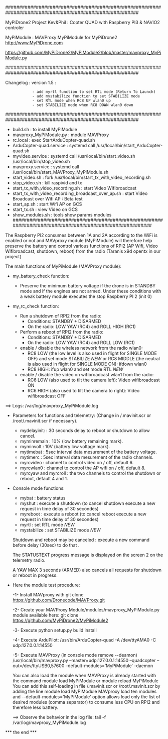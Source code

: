 
########################################################################################################

MyPiDrone2 Project Kev&Phil : Copter QUAD with Raspberry PI3 & NAVIO2 controler

MyPiModule :  MAVProxy MyPiModule for MyPiDrone2 http://www.MyPiDrone.com

https://github.com/MyPiDrone2/MyPiModule2/blob/master/mavproxy_MyPiModule.py

########################################################################################################

 Changelog :
             version 1.5 :

                - add myrtl function to set RTL mode (Return To Launch)
                - add mystabilize function to set STABILIZE mode
                - set RTL mode when RC8 UP wlan0 up
                - set STABILIZE mode when RC8 DOWN wlan0 down

########################################################################################################
- build.sh                                            : to install MyPiModule
- mavproxy_MyPiModule.py                              : module MAVProxy
- rc.local                                            : exec StartArduCopter-quad.sh
- ArduCopter-quad.service                             : systemd call /usr/local/bin/start_ArduCopter-quad.sh
- myvideo.service                                     : systemd call /usr/local/bin/start_video.sh /usr/local/bin/stop_video.sh
- mavproxy.service                                    : systemd call /usr/local/bin/start_MAVProxy_MyPiModule.sh
- start_video.sh                                      : fork /usr/local/bin/start_tx_with_video_recording.sh
- stop_video.sh                                       : kill raspivid and tx
- start_tx_with_video_recording.sh                    : start Video Wifibroadcast
- start_tx_with_video_recording_broadcast_over_ap.sh  : start Video Broadcast over Wifi AP : Beta test
- start_ap.sh                                         : start Wifi AP on GCS
- start_tx.sh                                         : view Video on GCS
- show_modules.sh                                     : tools show params modules
########################################################################################################


The Raspberry PI2 consumes between 1A and 2A according to the WiFi is enabled or not and MAVproxy module (MyPiModule) 
will therefore help preserve the battery and control various functions of RPI2 (AP Wifi, Video Wifibroadcast, shutdown, reboot)
 from the radio (Taranis x9d opentx in our project)

The main functions of MyPiModule (MAVProxy module):

* my_battery_check function:

    - Preserve the minimum battery voltage if the drone is in STANDBY mode and if the engines are not armed.
      Under these conditions with a weak battery module executes the stop Raspberry PI 2 (init 0)

* my_rc_check function:

    - Run a shutdown of RPI2 from the radio:
        - Conditions: STANDBY + DISARMED
        - On the radio: LOW YAW (RC4) and ROLL HIGH (RC1)
    - Perform a reboot of RPI2 from the radio:
        - Conditions: STANDBY + DISARMED
        - On the radio: LOW YAW (RC4) and ROLL LOW (RC1)
    - enable / disable the wireless network from the radio wlan0:
        - RC8 LOW (the low level is also used in flight for SINGLE MODE OFF) and set mode STABILIZE *NEW*
          or RC8 MIDDLE (the neutral is also used in flight for SINGLE MODE ON): ifdown wlan0
        - RC8 HIGH: ifup wlan0 and set mode RTL *NEW*
    - enable / disable the video on wifibroadcast wlan1 from the radio:
        - RC6 LOW (also used to tilt the camera left): Video wifibroadcast ON
        - RC6 HIGH (also used to tilt the camera to right): Video wifibroadcast OFF

==> Logs: /var/log/mavproxy_MyPiModule.log


* Parameters for functions and telemetry:
  (Change in /.mavinit.scr or /root/.mavinit.scr if necessary).

    - mydelayinit: : 30 seconds delay to reboot or shutdown to allow cancel.
    - myminremain : 10% (low battery remaining mark).
    - myminvolt : 10V (battery low voltage mark).
    - mytimebat : 5sec interval data mesurement of the battery voltage.
    - mytimerc : 5sec interval data mesurement of the radio channels.
    - myrcvideo : channel to control video on / off, default 6.
    - myrcwlan0 : channel to control the AP wifi on / off, default 8.
    - myrcyaw and myrcroll : the two channels to control the shutdown or reboot, default 4 and 1.

* Console mode functions:

    - mybat       : battery status
    - myshut      : execute a shutdown (to cancel shutdown execute a new request in time delay of 30 secondes)
    - myreboot    : execute a reboot (to cancel reboot execute a new request in time delay of 30 secondes)
    - myrtl       : set RTL mode *NEW*
    - mystabilize : set STABILIZE mode *NEW*

    Shutdown and reboot may be canceled : execute a new command before delay (30sec) to do that .

    The STATUSTEXT progress message is displayed on the screen 2 on the telemetry radio.

    A YAW MAX 3 seconds (ARMED) also cancels all requests for shutdown or reboot in progress.

* Here the module test procedure:

    -1- Install MAVproxy with git clone https://github.com/Dronecode/MAVProxy.git
    
    -2- Create your MAVProxy Module/modules/mavproxy_MyPiModule.py module available here: git clone https://github.com/MyPiDrone2/MyPiModule2
    
    -3- Execute python setup.py build install
    
    -4- Execute ArduPilot:
      /usr/bin/ArduCopter-quad -A /dev/ttyAMA0 -C udp:127.0.0.1:14550
      
    -5- Execute MAVProxy (in console mode remove --deamon) /usr/local/bin/mavproxy.py –master=udp:127.0.0.1:14550 –quadcopter –out=/dev/ttyUSB0,57600 –default-modules=’MyPiModule’ –daemon

     You can also load the module when MAVProxy is already started with the command module load MyPiModule or module reload MyPiModule
     You can add this self-loading in file /.mavinit.scr or /root/.mavinit.scr by adding the line module load MyPiModule
     MAVproxy load ten modules and --default-modules='MyPiModule' option allows load only the list of desired modules (comma separator) to consume less CPU on RPI2 and therefore less battery.

    ==> Observe the behavior in the log file: tail -f /var/log/mavproxy_MyPiModule.log


*** the end ***

